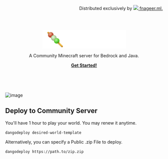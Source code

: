<p align="right">
Distributed exclusively by <a href="https://fnageer.ml/"><img src="https://fnageer.ml/favicon.ico" height="20px" /> fnageer.ml.</a></p>
<br><br>
<p align="center">
    <img align="center" src="title-white.png" />
    <!--<h1 align="center">Just the Docs</h1>-->
    <p align="center">A Community Minecraft server for Bedrock and Java.</p>
    <p align="center"><strong><a href="https://community.dangomc.ga">Get Started!</a></strong></p>
    <br><br><br>
</p>

![image](https://user-images.githubusercontent.com/84286255/122435241-d6f59f80-cf65-11eb-9492-9163dcde0bb3.png)

## Deploy to Community Server

You'll have 1 hour to play your world. You may renew it anytime.

```
dangodeploy desired-world-template
```
Alternatively, you can specify a Public .zip File to deploy.
```
dangodeploy https://path.to/zip.zip
```
